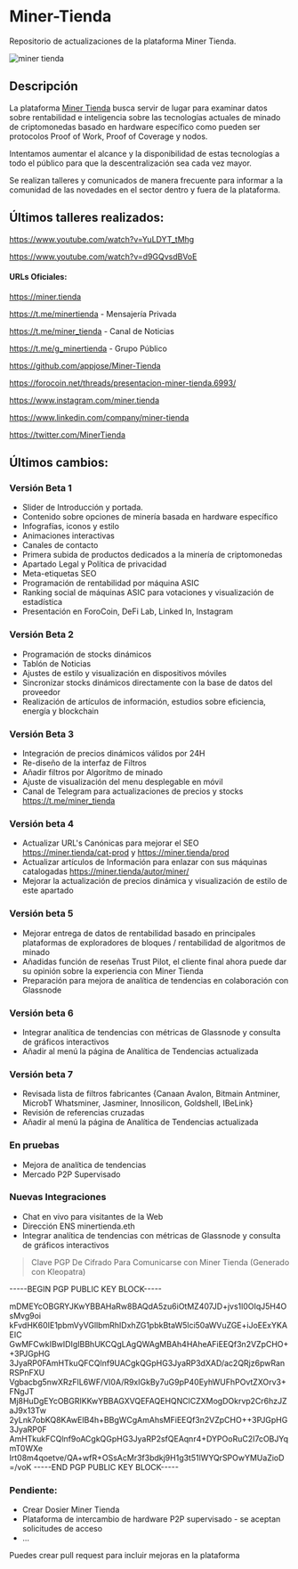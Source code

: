 # Miner-Tienda
Repositorio de actualizaciones de la plataforma Miner Tienda. 

![miner tienda](https://minertienda.b-cdn.net/wp-content/uploads/2021/08/miner-tienda-logo-2.gif)
## Descripción

La plataforma [Miner Tienda](https://miner.tienda "Miner Tienda")
 busca servir de lugar para examinar datos sobre rentabilidad e inteligencia sobre las tecnologías actuales de minado de criptomonedas basado en hardware específico como pueden ser protocolos Proof of Work, Proof of Coverage y nodos.

Intentamos aumentar el alcance y la disponibilidad de estas tecnologías a todo el público para que la descentralización sea cada vez mayor.

Se realizan talleres y comunicados de manera frecuente para informar a la comunidad de las novedades en el sector dentro y fuera de la plataforma.

## Últimos talleres realizados:
https://www.youtube.com/watch?v=YuLDYT_tMhg

https://www.youtube.com/watch?v=d9GQvsdBVoE

#### URLs Oficiales:

https://miner.tienda

https://t.me/minertienda - Mensajería Privada

https://t.me/miner_tienda - Canal de Noticias

https://t.me/g_minertienda - Grupo Público

https://github.com/appjose/Miner-Tienda

https://forocoin.net/threads/presentacion-miner-tienda.6993/

https://www.instagram.com/miner.tienda

https://www.linkedin.com/company/miner-tienda

https://twitter.com/MinerTienda


## Últimos cambios:

 ### Versión Beta 1
- Slider de Introducción y portada.
- Contenido sobre opciones de minería basada en hardware específico
- Infografías, iconos y estilo
- Animaciones interactivas
- Canales de contacto
- Primera subida de productos dedicados a la minería de criptomonedas
- Apartado Legal y Política de privacidad
- Meta-etiquetas SEO
- Programación de rentabilidad por máquina ASIC
- Ranking social de máquinas ASIC para votaciones y visualización de estadística
- Presentación en ForoCoin, DeFi Lab, Linked In, Instagram


### Versión Beta 2

- Programación de stocks dinámicos
- Tablón de Noticias
- Ajustes de estilo y visualización en dispositivos móviles
- Sincronizar stocks dinámicos directamente con la base de datos del proveedor 
- Realización de artículos de información, estudios sobre eficiencia, energía y blockchain

### Versión Beta 3

- Integración de precios dinámicos válidos por 24H
- Re-diseño de la interfaz de Filtros
- Añadir filtros por Algorítmo de minado
- Ajuste de visualización del menu desplegable en móvil
- Canal de Telegram para actualizaciones de precios y stocks https://t.me/miner_tienda

### Versión beta 4

- Actualizar URL's Canónicas para mejorar el SEO https://miner.tienda/cat-prod y https://miner.tienda/prod
- Actualizar artículos de Información para enlazar con sus máquinas catalogadas https://miner.tienda/autor/miner/
- Mejorar la actualización de precios dinámica y visualización de estilo de este apartado

### Versión beta 5

- Mejorar entrega de datos de rentabilidad basado en principales plataformas de exploradores de bloques / rentabilidad de algoritmos de minado
- Añadidas función de reseñas Trust Pilot, el cliente final ahora puede dar su opinión sobre la experiencia con Miner Tienda
- Preparación para mejora de analítica de tendencias en colaboración con Glassnode

### Versión beta 6

- Integrar analítica de tendencias con métricas de Glassnode y consulta de gráficos interactivos
- Añadir al menú la página de Analítica de Tendencias actualizada

### Versión beta 7

- Revisada lista de filtros fabricantes {Canaan Avalon, Bitmain Antminer, MicrobT Whatsminer, Jasminer, Innosilicon, Goldshell, IBeLink}
- Revisión de referencias cruzadas
- Añadir al menú la página de Analítica de Tendencias actualizada

### En pruebas

- Mejora de analítica de tendencias
- Mercado P2P Supervisado

### Nuevas Integraciones

- Chat en vivo para visitantes de la Web
- Dirección ENS minertienda.eth
- Integrar analítica de tendencias con métricas de Glassnode y consulta de gráficos interactivos
> Clave PGP De Cifrado Para Comunicarse con Miner Tienda (Generado con Kleopatra)

>>> 
-----BEGIN PGP PUBLIC KEY BLOCK-----

mDMEYcOBGRYJKwYBBAHaRw8BAQdA5zu6iOtMZ407JD+jvs1l0OIqJ5H4OsMvg9oi
kFvdHK60IE1pbmVyVGllbmRhIDxhZG1pbkBtaW5lci50aWVuZGE+iJoEExYKAEIC
GwMFCwkIBwIDIgIBBhUKCQgLAgQWAgMBAh4HAheAFiEEQf3n2VZpCHO++3PJGpHG
3JyaRP0FAmHTkuQFCQlnf9UACgkQGpHG3JyaRP3dXAD/ac2QRjz6pwRanRSPnFXU
Vgbacbg5nwXRzFlL6WF/VI0A/R9xIGkBy7uG9pP40EyhWUFhPOvtZXOrv3+FNgJT
Mj8HuDgEYcOBGRIKKwYBBAGXVQEFAQEHQNClCZXMogDOkrvp2Cr6hzJZaJ9x13Tw
2yLnk7obKQ8KAwEIB4h+BBgWCgAmAhsMFiEEQf3n2VZpCHO++3PJGpHG3JyaRP0F
AmHTkukFCQlnf9oACgkQGpHG3JyaRP2sfQEAqnr4+DYPOoRuC2I7cOBJYqmT0WXe
Irt08m4qoetve/QA+wfR+OSsAcMr3f3bdkj9H1g3t51lWYQrSPOwYMUaZioD
=/voK
-----END PGP PUBLIC KEY BLOCK-----
>>>

### Pendiente:

- Crear Dosier Miner Tienda 
- Plataforma de intercambio de hardware P2P supervisado - se aceptan solicitudes de acceso
- ...

Puedes crear pull request para incluir mejoras en la plataforma
